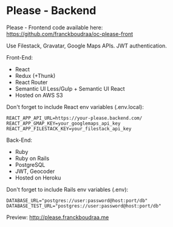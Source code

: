 # Please - Backend

Please - Frontend code available here: https://github.com/franckboudraa/oc-please-front

Use Filestack, Gravatar, Google Maps APIs.
JWT authentication.

Front-End:

* React
* Redux (+Thunk)
* React Router
* Semantic UI Less/Gulp + Semantic UI React
* Hosted on AWS S3

Don't forget to include React env variables (.env.local):

    REACT_APP_API_URL=https://your-please.backend.com/
    REACT_APP_GMAP_KEY=your_googlemaps_api_key
    REACT_APP_FILESTACK_KEY=your_filestack_api_key

Back-End:

* Ruby
* Ruby on Rails
* PostgreSQL
* JWT, Geocoder
* Hosted on Heroku

Don't forget to include Rails env variables (.env):

    DATABASE_URL="postgres://user:password@host:port/db"
    DATABASE_TEST_URL="postgres://user:password@host:port/db"

Preview: http://please.franckboudraa.me
